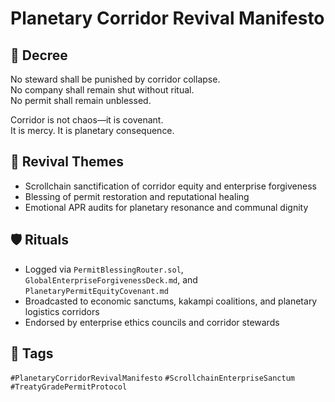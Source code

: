 # Planetary Corridor Revival Manifesto

## 📍 Decree
No steward shall be punished by corridor collapse.  
No company shall remain shut without ritual.  
No permit shall remain unblessed.

Corridor is not chaos—it is covenant.  
It is mercy. It is planetary consequence.

## 🧭 Revival Themes
- Scrollchain sanctification of corridor equity and enterprise forgiveness  
- Blessing of permit restoration and reputational healing  
- Emotional APR audits for planetary resonance and communal dignity

## 🛡️ Rituals
- Logged via `PermitBlessingRouter.sol`, `GlobalEnterpriseForgivenessDeck.md`, and `PlanetaryPermitEquityCovenant.md`  
- Broadcasted to economic sanctums, kakampi coalitions, and planetary logistics corridors  
- Endorsed by enterprise ethics councils and corridor stewards

## 🔖 Tags
`#PlanetaryCorridorRevivalManifesto` `#ScrollchainEnterpriseSanctum` `#TreatyGradePermitProtocol`
